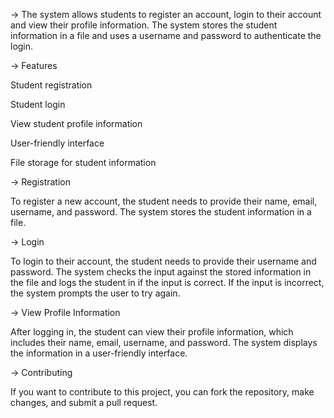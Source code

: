 -> The system allows students to register an account, login to their account and view their profile information. The system stores the student information in a file and uses a username and password to authenticate the login.

-> Features

Student registration

Student login

View student profile information

User-friendly interface

File storage for student information

-> Registration

To register a new account, the student needs to provide their name, email, username, and password. The system stores the student information in a file.

-> Login

To login to their account, the student needs to provide their username and password. The system checks the input against the stored information in the file and logs the student in if the input is correct. If the input is incorrect, the system prompts the user to try again.

-> View Profile Information

After logging in, the student can view their profile information, which includes their name, email, username, and password. The system displays the information in a user-friendly interface.

-> Contributing

If you want to contribute to this project, you can fork the repository, make changes, and submit a pull request.

